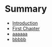 # Summary

* [Introduction](README.md)
* [First Chapter](chapter1.md)
* [aaaaaa](aaaaaa.md)
* [bbbbb](bbbbb.md)

